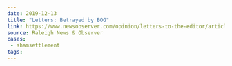 ```yaml
---
date: 2019-12-13
title: "Letters: Betrayed by BOG"
link: https://www.newsobserver.com/opinion/letters-to-the-editor/article238233809.html
source: Raleigh News & Observer
cases:
 - shamsettlement
tags:
---
```

